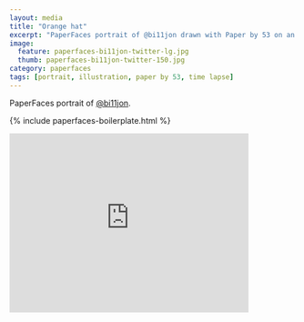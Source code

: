 ```yaml
---
layout: media
title: "Orange hat"
excerpt: "PaperFaces portrait of @bi11jon drawn with Paper by 53 on an iPad."
image: 
  feature: paperfaces-bi11jon-twitter-lg.jpg
  thumb: paperfaces-bi11jon-twitter-150.jpg
category: paperfaces
tags: [portrait, illustration, paper by 53, time lapse]
---
```


PaperFaces portrait of [@bi11jon](http://twitter.com/bi11jon).

{% include paperfaces-boilerplate.html %}

<iframe width="420" height="315" src="http://www.youtube.com/embed/dRIxg-RYJ9g" frameborder="0"> </iframe>
